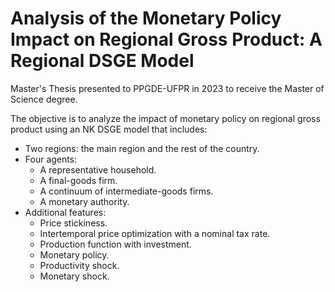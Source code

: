# Analysis of the Monetary Policy Impact on Regional Gross Product: A Regional DSGE Model

Master's Thesis presented to PPGDE-UFPR in 2023 to receive the Master of Science degree.

The objective is to analyze the impact of monetary policy on regional gross product using an NK DSGE model that includes:
- Two regions: the main region and the rest of the country.
- Four agents:
  - A representative household.
  - A final-goods firm.
  - A continuum of intermediate-goods firms.
  - A monetary authority.
- Additional features:
  - Price stickiness.
  - Intertemporal price optimization with a nominal tax rate.
  - Production function with investment.
  - Monetary policy.
  - Productivity shock.
  - Monetary shock.
